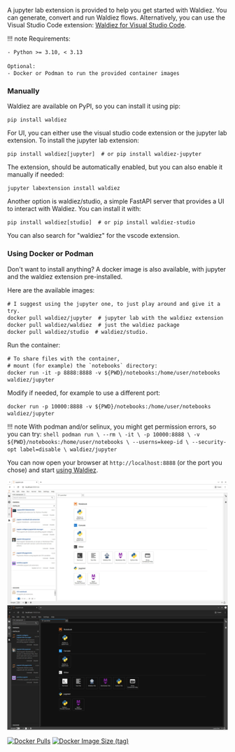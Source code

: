 
A jupyter lab extension is provided to help you get started with Waldiez. You can generate, convert and run Waldiez flows. Alternatively, you can use the Visual Studio Code extension: [Waldiez for Visual Studio Code](https://marketplace.visualstudio.com/items?itemName=Waldiez.waldiez-vscode).

!!! note
    Requirements:

    - Python >= 3.10, < 3.13

    Optional:
    - Docker or Podman to run the provided container images

### Manually

Waldiez are available on PyPI, so you can install it using pip:

```shell
pip install waldiez 
```

For UI, you can either use the visual studio code extension or the jupyter lab extension. To install the jupyter lab extension:

```shell
pip install waldiez[jupyter]  # or pip install waldiez-jupyter
```

The extension, should be automatically enabled, but you can also enable it manually if needed:

```shell
jupyter labextension install waldiez
```

Another option is waldiez/studio, a simple FastAPI server that provides a UI to interact with Waldiez. You can install it with:

```shell
pip install waldiez[studio]  # or pip install waldiez-studio
```

You can also search for "waldiez" for the vscode extension.

### Using Docker or Podman

Don't want to install anything? A docker image is also available, with jupyter and the waldiez extension pre-installed.

Here are the available images:

```shell
# I suggest using the jupyter one, to just play around and give it a try.
docker pull waldiez/jupyter  # jupyter lab with the waldiez extension
docker pull waldiez/waldiez  # just the waldiez package
docker pull waldiez/studio  # waldiez/studio.
```

Run the container:

```shell
# To share files with the container, 
# mount (for example) the `notebooks` directory:  
docker run -it -p 8888:8888 -v ${PWD}/notebooks:/home/user/notebooks waldiez/jupyter
```

Modify if needed, for example to use a different port:

```shell
docker run -p 10000:8888 -v ${PWD}/notebooks:/home/user/notebooks waldiez/jupyter
```

!!! note
    With podman and/or selinux, you might get permission errors, so you can try:
        ```shell
        podman run \
            --rm \
            -it \
            -p 10000:8888 \
            -v ${PWD}/notebooks:/home/user/notebooks \
            --userns=keep-id \
            --security-opt label=disable \
            waldiez/jupyter
        ```

You can now open your browser at `http://localhost:8888` (or the port you chose) and start [using Waldiez](models.md).

![Preview](../static/images/light//setup.webp#only-light)
![Dark Preview](../static/images/dark/setup.webp#only-dark)

[![Docker Pulls](https://img.shields.io/docker/pulls/waldiez/jupyter?cacheSeconds=3600)](https://hub.docker.com/r/waldiez/jupyter)
[![Docker Image Size (tag)](https://img.shields.io/docker/image-size/waldiez/jupyter/latest?cacheSeconds=3600)](https://hub.docker.com/r/waldiez/jupyter)

<!-- Available images:

- [Docker Hub](https://hub.docker.com/r/waldiez/jupyter)
  
- [Quay.io](https://quay.io/repository/waldiez/jupyter)
  
- [GitHub Container Registry](https://ghcr.io/waldiez/jupyter) -->

<!-- That's it! You can now open your browser at `http://localhost:8888` and start [using Waldiez](./usage.md). -->
